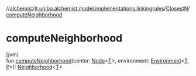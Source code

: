 //[alchemist](../../../index.md)/[it.unibo.alchemist.model.implementations.linkingrules](../index.md)/[ClosestN](index.md)/[computeNeighborhood](compute-neighborhood.md)

# computeNeighborhood

[jvm]\
fun [computeNeighborhood](compute-neighborhood.md)(center: [Node](../../it.unibo.alchemist.model.interfaces/-node/index.md)<[T](../../it.unibo.alchemist/-supported-incarnations/get.md)>, environment: [Environment](../../it.unibo.alchemist.model.interfaces/-environment/index.md)<[T](../../it.unibo.alchemist/-supported-incarnations/get.md), [P](../../it.unibo.alchemist/-supported-incarnations/get.md)>): [Neighborhood](../../it.unibo.alchemist.model.interfaces/-neighborhood/index.md)<[T](../../it.unibo.alchemist/-supported-incarnations/get.md)>
